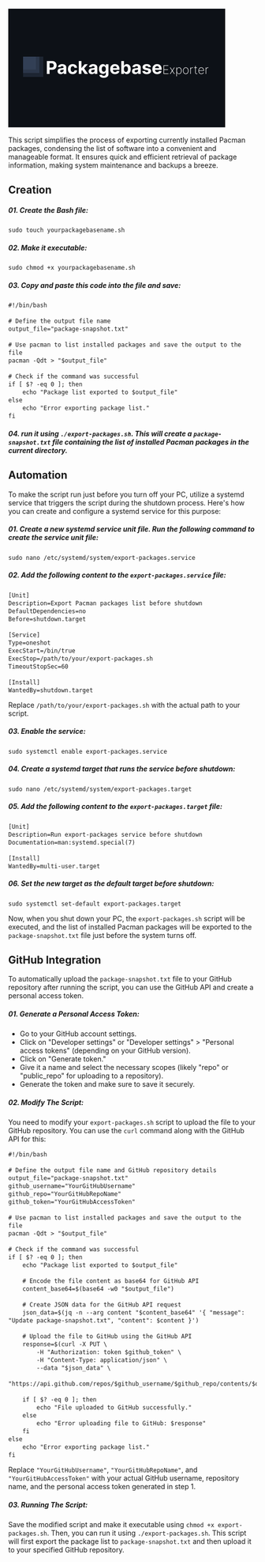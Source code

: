 ![Image](https://github.com/michell-dev/PackagebaseExporter/blob/main/preview.png?raw=true)

This script simplifies the process of exporting currently installed Pacman packages, condensing the list of software into a convenient and manageable format. It ensures quick and efficient retrieval of package information, making system maintenance and backups a breeze.

## Creation 
##### 01. Create the Bash file:

~~~ 
sudo touch yourpackagebasename.sh
~~~

##### 02. Make it executable:

~~~
sudo chmod +x yourpackagebasename.sh
~~~

##### 03. Copy and paste this code into the file and save:

~~~ 
#!/bin/bash

# Define the output file name
output_file="package-snapshot.txt"

# Use pacman to list installed packages and save the output to the file
pacman -Qdt > "$output_file"

# Check if the command was successful
if [ $? -eq 0 ]; then
    echo "Package list exported to $output_file"
else
    echo "Error exporting package list."
fi
~~~

##### 04. run it using `./export-packages.sh`. This will create a `package-snapshot.txt` file containing the list of installed Pacman packages in the current directory.


## Automation

To make the script run just before you turn off your PC, utilize a systemd service that triggers the script during the shutdown process. Here's how you can create and configure a systemd service for this purpose:

##### 01. Create a new systemd service unit file. Run the following command to create the service unit file:

~~~
sudo nano /etc/systemd/system/export-packages.service
~~~

##### 02. Add the following content to the `export-packages.service` file:

~~~
[Unit]
Description=Export Pacman packages list before shutdown
DefaultDependencies=no
Before=shutdown.target

[Service]
Type=oneshot
ExecStart=/bin/true
ExecStop=/path/to/your/export-packages.sh
TimeoutStopSec=60

[Install]
WantedBy=shutdown.target
~~~

Replace `/path/to/your/export-packages.sh` with the actual path to your script.

##### 03. Enable the service:

~~~
sudo systemctl enable export-packages.service
~~~

##### 04. Create a systemd target that runs the service before shutdown:

~~~
sudo nano /etc/systemd/system/export-packages.target
~~~

##### 05. Add the following content to the `export-packages.target` file:

~~~
[Unit]
Description=Run export-packages service before shutdown
Documentation=man:systemd.special(7)

[Install]
WantedBy=multi-user.target
~~~

##### 06. Set the new target as the default target before shutdown:

~~~
sudo systemctl set-default export-packages.target
~~~


Now, when you shut down your PC, the `export-packages.sh` script will be executed, and the list of installed Pacman packages will be exported to the `package-snapshot.txt` file just before the system turns off.

## GitHub Integration

To automatically upload the `package-snapshot.txt` file to your GitHub repository after running the script, you can use the GitHub API and create a personal access token.

##### 01. **Generate a Personal Access Token:**

- Go to your GitHub account settings.
- Click on "Developer settings" or "Developer settings" > "Personal access tokens" (depending on your GitHub version).
- Click on "Generate token."
- Give it a name and select the necessary scopes (likely "repo" or "public_repo" for uploading to a repository).
- Generate the token and make sure to save it securely.

##### 02. Modify The Script:

You need to modify your `export-packages.sh` script to upload the file to your GitHub repository. You can use the `curl` command along with the GitHub API for this:

~~~
#!/bin/bash

# Define the output file name and GitHub repository details
output_file="package-snapshot.txt"
github_username="YourGitHubUsername"
github_repo="YourGitHubRepoName"
github_token="YourGitHubAccessToken"

# Use pacman to list installed packages and save the output to the file
pacman -Qdt > "$output_file"

# Check if the command was successful
if [ $? -eq 0 ]; then
    echo "Package list exported to $output_file"

    # Encode the file content as base64 for GitHub API
    content_base64=$(base64 -w0 "$output_file")

    # Create JSON data for the GitHub API request
    json_data=$(jq -n --arg content "$content_base64" '{ "message": "Update package-snapshot.txt", "content": $content }')

    # Upload the file to GitHub using the GitHub API
    response=$(curl -X PUT \
        -H "Authorization: token $github_token" \
        -H "Content-Type: application/json" \
        --data "$json_data" \
        "https://api.github.com/repos/$github_username/$github_repo/contents/$output_file")

    if [ $? -eq 0 ]; then
        echo "File uploaded to GitHub successfully."
    else
        echo "Error uploading file to GitHub: $response"
    fi
else
    echo "Error exporting package list."
fi
~~~

Replace `"YourGitHubUsername"`, `"YourGitHubRepoName"`, and `"YourGitHubAccessToken"` with your actual GitHub username, repository name, and the personal access token generated in step 1.

##### 03. Running The Script:

Save the modified script and make it executable using `chmod +x export-packages.sh`. Then, you can run it using `./export-packages.sh`. This script will first export the package list to `package-snapshot.txt` and then upload it to your specified GitHub repository.

